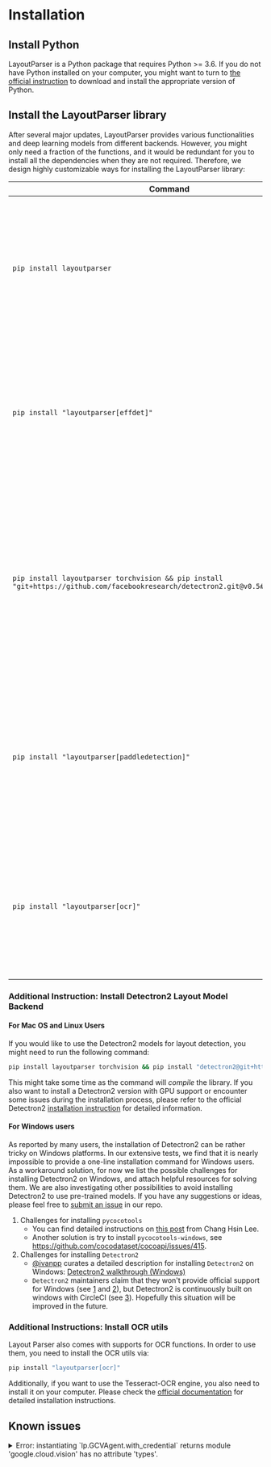 # Installation

## Install Python

LayoutParser is a Python package that requires Python >= 3.6. If you do not have Python installed on your computer, you might want to turn to [the official instruction](https://www.python.org/downloads/) to download and install the appropriate version of Python.



## Install the LayoutParser library

After several major updates, LayoutParser provides various functionalities and deep learning models from different backends. However, you might only need a fraction of the functions, and it would be redundant for you to install all the dependencies when they are not required. Therefore, we design highly customizable ways for installing the LayoutParser library: 


| Command | Description |
| --- | --- |
| `pip install layoutparser`                   | **Install the base LayoutParser Library**<br>It will support all key functions in LayoutParser, including:<br />1. Layout Data Structure and operations<br />2. Layout Visualization <br />3. Load/export the layout data |
| `pip install "layoutparser[effdet]"`           | **Install LayoutParser with Layout Detection Model Support**<br />It will install the LayoutParser base library as well as<br />supporting dependencies for the ***EfficientDet***-based layout detection models. |
| `pip install layoutparser torchvision && pip install "git+https://github.com/facebookresearch/detectron2.git@v0.5#egg=detectron2"` | **Install LayoutParser with Layout Detection Model Support**<br />It will install the LayoutParser base library as well as<br />supporting dependencies for the ***Detectron2***-based layout detection models. See details in [Additional Instruction: Install Detectron2 Layout Model Backend](#additional-instruction-install-detectron2-layout-model-backend). |
| `pip install "layoutparser[paddledetection]"`  | **Install LayoutParser with Layout Detection Model Support**<br />It will install the LayoutParser base library as well as<br />supporting dependencies for the ***PaddleDetection***-based layout detection models.  |
| `pip install "layoutparser[ocr]"`              | **Install LayoutParser with OCR Support**<br />It will install the LayoutParser base library as well as<br />supporting dependencies for performing OCRs. See details in [Additional Instruction: Install OCR utils](#additional-instruction-install-ocr-utils).  |

### Additional Instruction: Install Detectron2 Layout Model Backend

#### For Mac OS and Linux Users 

If you would like to use the Detectron2 models for layout detection, you might need to run the following command: 

```bash
pip install layoutparser torchvision && pip install "detectron2@git+https://github.com/facebookresearch/detectron2.git@v0.5#egg=detectron2"
```

This might take some time as the command will *compile* the library. If you also want to install a Detectron2 version 
with GPU support or encounter some issues during the installation process, please refer to the official Detectron2 
[installation instruction](https://github.com/facebookresearch/detectron2/blob/master/INSTALL.md) for detailed
information. 

#### For Windows users

As reported by many users, the installation of Detectron2 can be rather tricky on Windows platforms. In our extensive tests, we find that it is nearly impossible to provide a one-line installation command for Windows users. As a workaround solution, for now we list the possible challenges for installing Detectron2 on Windows, and attach helpful resources for solving them. We are also investigating other possibilities to avoid installing Detectron2 to use pre-trained models. If you have any suggestions or ideas, please feel free to [submit an issue](https://github.com/Layout-Parser/layout-parser/issues) in our repo. 

1. Challenges for installing `pycocotools` 
    - You can find detailed instructions on [this post](https://changhsinlee.com/pycocotools/) from Chang Hsin Lee. 
    - Another solution is try to install `pycocotools-windows`, see https://github.com/cocodataset/cocoapi/issues/415. 
2. Challenges for installing `Detectron2` 
    - [@ivanpp](https://github.com/ivanpp) curates a detailed description for installing `Detectron2` on Windows: [Detectron2 walkthrough (Windows)](https://ivanpp.cc/detectron2-walkthrough-windows/#step3installdetectron2)
    - `Detectron2` maintainers claim that they won't provide official support for Windows (see [1](https://github.com/facebookresearch/detectron2/issues/9#issuecomment-540974288) and [2](https://detectron2.readthedocs.io/en/latest/tutorials/install.html)), but Detectron2 is continuously built on windows with CircleCI (see [3](https://github.com/facebookresearch/detectron2/blob/master/INSTALL.md#common-installation-issues)). Hopefully this situation will be improved in the future.


### Additional Instructions: Install OCR utils

Layout Parser also comes with supports for OCR functions. In order to use them, you need to install the OCR utils via: 

```bash
pip install "layoutparser[ocr]"
```

Additionally, if you want to use the Tesseract-OCR engine, you also need to install it on your computer. Please check the 
[official documentation](https://tesseract-ocr.github.io/tessdoc/Installation.html) for detailed installation instructions. 

## Known issues

<details><summary>Error: instantiating `lp.GCVAgent.with_credential` returns module 'google.cloud.vision' has no attribute 'types'. </summary>
<p>

In this case, you have a newer version of the google-cloud-vision. Please consider downgrading the API using: 
```bash
pip install -U layoutparser[ocr]
```
</p>
</details>
